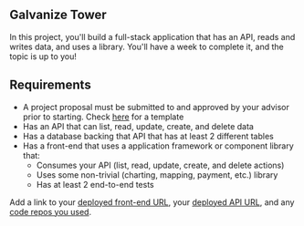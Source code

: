 ## Galvanize Tower

In this project, you'll build a full-stack application that has an API, reads and writes data, and uses a library. You'll have a week to complete it, and the topic is up to you!

## Requirements

- A project proposal must be submitted to and approved by your advisor prior to starting. Check [here](https://github.com/gSchool/galvanize-shark-tank) for a template
- Has an API that can list, read, update, create, and delete data
- Has a database backing that API that has at least 2 different tables
- Has a front-end that uses a application framework or component library that:
  - Consumes your API (list, read, update, create, and delete actions)
  - Uses some non-trivial (charting, mapping, payment, etc.) library
  - Has at least 2 end-to-end tests

Add a link to your [deployed front-end URL](), your [deployed API URL](), and any [code repos you used]().
